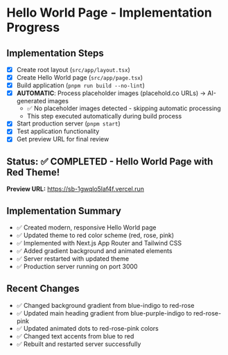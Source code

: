 # Hello World Page - Implementation Progress

## Implementation Steps

- [x] Create root layout (`src/app/layout.tsx`)
- [x] Create Hello World page (`src/app/page.tsx`)
- [x] Build application (`pnpm run build --no-lint`)
- [x] **AUTOMATIC**: Process placeholder images (placehold.co URLs) → AI-generated images
  - ✅ No placeholder images detected - skipping automatic processing
  - This step executed automatically during build process
- [x] Start production server (`pnpm start`)
- [x] Test application functionality
- [x] Get preview URL for final review

## Status: ✅ COMPLETED - Hello World Page with Red Theme!

**Preview URL:** https://sb-1gwqlo5laf4f.vercel.run

## Implementation Summary
- ✅ Created modern, responsive Hello World page
- ✅ Updated theme to red color scheme (red, rose, pink)
- ✅ Implemented with Next.js App Router and Tailwind CSS
- ✅ Added gradient background and animated elements
- ✅ Server restarted with updated theme
- ✅ Production server running on port 3000

## Recent Changes
- ✅ Changed background gradient from blue-indigo to red-rose
- ✅ Updated main heading gradient from blue-purple-indigo to red-rose-pink
- ✅ Updated animated dots to red-rose-pink colors
- ✅ Changed text accents from blue to red
- ✅ Rebuilt and restarted server successfully